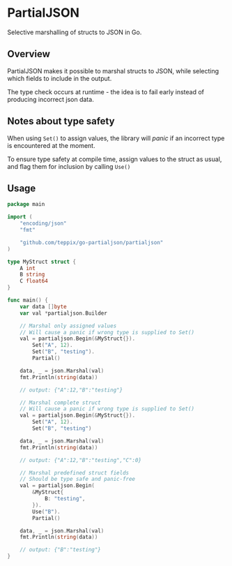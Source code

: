 # PartialJSON

Selective marshalling of structs to JSON in Go.

## Overview

PartialJSON makes it possible to marshal structs to JSON, while selecting which fields to include in the output.

The type check occurs at runtime - the idea is to fail early instead of producing incorrect json data.

## Notes about type safety

When using `Set()` to assign values, the library will _panic_ if an incorrect type is encountered at the moment.

To ensure type safety at compile time, assign values to the struct as usual, and flag them for inclusion by calling `Use()`

## Usage

```go
package main

import (
	"encoding/json"
	"fmt"

	"github.com/teppix/go-partialjson/partialjson"
)

type MyStruct struct {
	A int
	B string
	C float64
}

func main() {
	var data []byte
	var val *partialjson.Builder

	// Marshal only assigned values
	// Will cause a panic if wrong type is supplied to Set()
	val = partialjson.Begin(&MyStruct{}).
		Set("A", 12).
		Set("B", "testing").
		Partial()

	data, _ = json.Marshal(val)
	fmt.Println(string(data))

	// output: {"A":12,"B":"testing"}

	// Marshal complete struct
	// Will cause a panic if wrong type is supplied to Set()
	val = partialjson.Begin(&MyStruct{}).
		Set("A", 12).
		Set("B", "testing")

	data, _ = json.Marshal(val)
	fmt.Println(string(data))

	// output: {"A":12,"B":"testing","C":0}

	// Marshal predefined struct fields
	// Should be type safe and panic-free
	val = partialjson.Begin(
		&MyStruct{
			B: "testing",
		}).
		Use("B").
		Partial()

	data, _ = json.Marshal(val)
	fmt.Println(string(data))

	// output: {"B":"testing"}
}
```

